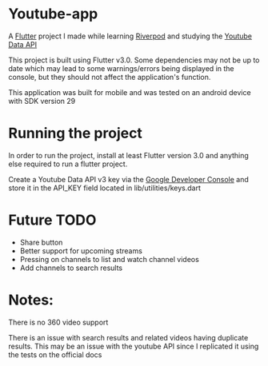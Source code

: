 # Youtube-app
A [Flutter](https://flutter.dev/) project I made while learning [Riverpod](https://pub.dev/packages/flutter_riverpod) and studying the [Youtube Data API](https://developers.google.com/youtube/v3)

This project is built using Flutter v3.0. Some dependencies may not be up to date which may lead to some warnings/errors being displayed in the console, but they should not affect the application's function.

This application was built for mobile and was tested on an android device with SDK version 29

# Running the project

In order to run the project, install at least Flutter version 3.0 and anything else required to run a flutter project.

Create a Youtube Data API v3 key via the [Google Developer Console](https://console.developers.google.com) and store it in the API_KEY field located in lib/utilities/keys.dart

# Future TODO
- Share button
- Better support for upcoming streams
- Pressing on channels to list and watch channel videos
- Add channels to search results

# Notes:
There is no 360 video support

There is an issue with search results and related videos having duplicate results. This may be an issue with the youtube API since I replicated it using the tests on the official docs
	